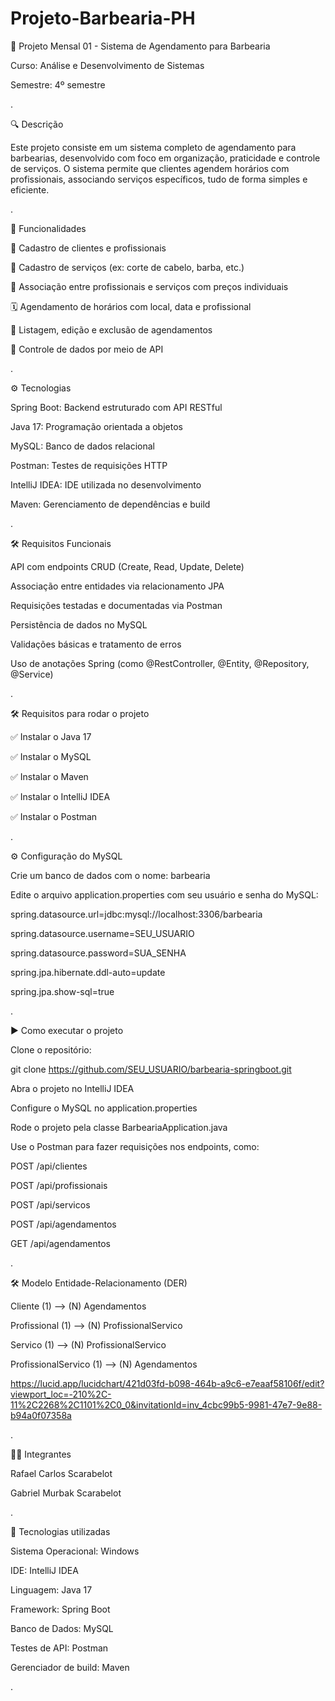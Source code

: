 ﻿# Projeto-Barbearia-PH

 💈 Projeto Mensal 01 - Sistema de Agendamento para Barbearia

Curso: Análise e Desenvolvimento de Sistemas

Semestre: 4º semestre

.

🔍 Descrição

Este projeto consiste em um sistema completo de agendamento para barbearias, desenvolvido com foco em organização, praticidade e controle de serviços. O sistema permite que clientes agendem horários com profissionais, associando serviços específicos, tudo de forma simples e eficiente.

.

🧩 Funcionalidades

👤 Cadastro de clientes e profissionais

💼 Cadastro de serviços (ex: corte de cabelo, barba, etc.)

🔗 Associação entre profissionais e serviços com preços individuais

🗓️ Agendamento de horários com local, data e profissional

📑 Listagem, edição e exclusão de agendamentos

🔐 Controle de dados por meio de API

.

⚙️ Tecnologias

Spring Boot: Backend estruturado com API RESTful

Java 17: Programação orientada a objetos

MySQL: Banco de dados relacional

Postman: Testes de requisições HTTP

IntelliJ IDEA: IDE utilizada no desenvolvimento

Maven: Gerenciamento de dependências e build

.

🛠 Requisitos Funcionais

API com endpoints CRUD (Create, Read, Update, Delete)

Associação entre entidades via relacionamento JPA

Requisições testadas e documentadas via Postman

Persistência de dados no MySQL

Validações básicas e tratamento de erros

Uso de anotações Spring (como @RestController, @Entity, @Repository, @Service)

.

🛠 Requisitos para rodar o projeto

✅ Instalar o Java 17

✅ Instalar o MySQL

✅ Instalar o Maven

✅ Instalar o IntelliJ IDEA

✅ Instalar o Postman

.

⚙️ Configuração do MySQL

Crie um banco de dados com o nome: barbearia

Edite o arquivo application.properties com seu usuário e senha do MySQL:

spring.datasource.url=jdbc:mysql://localhost:3306/barbearia

spring.datasource.username=SEU_USUARIO

spring.datasource.password=SUA_SENHA

spring.jpa.hibernate.ddl-auto=update

spring.jpa.show-sql=true

.

▶️ Como executar o projeto

Clone o repositório:

git clone https://github.com/SEU_USUARIO/barbearia-springboot.git


Abra o projeto no IntelliJ IDEA

Configure o MySQL no application.properties

Rode o projeto pela classe BarbeariaApplication.java

Use o Postman para fazer requisições nos endpoints, como:

POST /api/clientes

POST /api/profissionais

POST /api/servicos

POST /api/agendamentos

GET /api/agendamentos

.

🛠 Modelo Entidade-Relacionamento (DER)

Cliente (1) ⟶ (N) Agendamentos

Profissional (1) ⟶ (N) ProfissionalServico

Servico (1) ⟶ (N) ProfissionalServico

ProfissionalServico (1) ⟶ (N) Agendamentos

https://lucid.app/lucidchart/421d03fd-b098-464b-a9c6-e7eaaf58106f/edit?viewport_loc=-210%2C-11%2C2268%2C1101%2C0_0&invitationId=inv_4cbc99b5-9981-47e7-9e88-b94a0f07358a

.

👨‍💻 Integrantes

Rafael Carlos Scarabelot 

Gabriel Murbak Scarabelot

.

🧰 Tecnologias utilizadas

Sistema Operacional: Windows

IDE: IntelliJ IDEA

Linguagem: Java 17

Framework: Spring Boot

Banco de Dados: MySQL

Testes de API: Postman

Gerenciador de build: Maven

.

